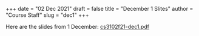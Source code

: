 +++
date = "02 Dec 2021"
draft = false
title = "December 1 Slites"
author = "Course Staff"
slug = "dec1"
+++

Here are the slides from 1 December: [cs3102f21-dec1.pdf](https://www.dropbox.com/s/tkdsfmq4z5h9nf9/cs3102f21-dec1.pdf?dl=0)
